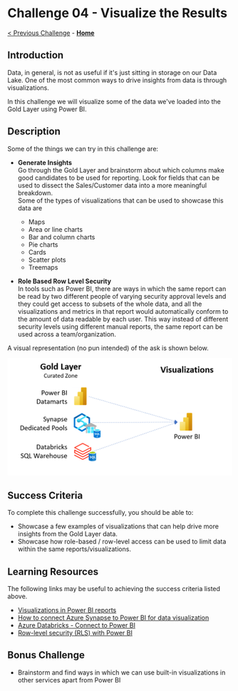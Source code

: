 # Challenge 04 - Visualize the Results

[< Previous Challenge](./Challenge-03.md) - **[Home](../README.md)**

## Introduction
Data, in general, is not as useful if it's just sitting in storage on our Data Lake. One of the most common ways to drive insights from data is through visualizations.<BR>  

In this challenge we will visualize some of the data we've loaded into the Gold Layer using Power BI.

## Description
Some of the things we can try in this challenge are:
- __Generate Insights__  
  Go through the Gold Layer and brainstorm about which columns make good candidates to be used for reporting. Look for fields that can be used to dissect the Sales/Customer data into a more meaningful breakdown.  
  Some of the types of visualizations that can be used to showcase this data are
  - Maps
  - Area or line charts
  - Bar and column charts
  - Pie charts
  - Cards
  - Scatter plots
  - Treemaps

- __Role Based Row Level Security__  
  In tools such as Power BI, there are ways in which the same report can be read by two different people of varying security approval levels and they could get access to subsets of the whole data, and all the visualizations and metrics in that report would automatically conform to the amount of data readable by each user. This way instead of different security levels using different manual reports, the same report can be used across a team/organization.
  
A visual representation (no pun intended) of the ask is shown below.  
  
![picture alt](../img/Visualizations.png) 
  

## Success Criteria
To complete this challenge successfully, you should be able to:
- Showcase a few examples of visualizations that can help drive more insights from the Gold Layer data.
- Showcase how role-based / row-level access can be used to limit data within the same reports/visualizations.
  

## Learning Resources
The following links may be useful to achieving the success criteria listed above.
- [Visualizations in Power BI reports](https://learn.microsoft.com/en-us/power-bi/visuals/power-bi-report-visualizations)
- [How to connect Azure Synapse to Power BI for data visualization](https://techcommunity.microsoft.com/t5/educator-developer-blog/how-to-connect-azure-synapse-to-power-bi-for-data-visualization/ba-p/3614555) 
- [Azure Databricks - Connect to Power BI](https://learn.microsoft.com/en-us/azure/databricks/partners/bi/power-bi#connect-to-power-bi-desktop-manually)
- [Row-level security (RLS) with Power BI](https://learn.microsoft.com/en-us/power-bi/enterprise/service-admin-rls)


## Bonus Challenge  
- Brainstorm and find ways in which we can use built-in visualizations in other services apart from Power BI
